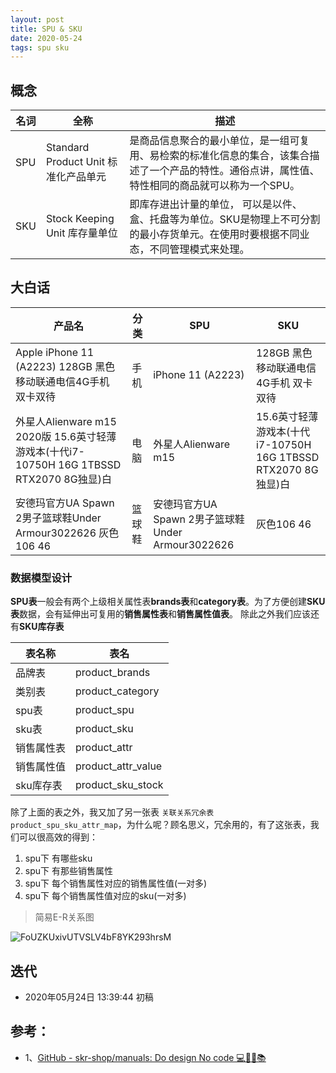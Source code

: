 ```yaml
---
layout: post
title: SPU & SKU
date: 2020-05-24
tags: spu sku
---
```


## 概念

名词|全称|描述
---|---|---
SPU | Standard Product Unit  标准化产品单元 | 是商品信息聚合的最小单位，是一组可复用、易检索的标准化信息的集合，该集合描述了一个产品的特性。通俗点讲，属性值、特性相同的商品就可以称为一个SPU。
SKU | Stock Keeping Unit 库存量单位 | 即库存进出计量的单位， 可以是以件、盒、托盘等为单位。SKU是物理上不可分割的最小存货单元。在使用时要根据不同业态，不同管理模式来处理。

## 大白话

产品名| 分类 | SPU | SKU 
---| --- | --- | ---
Apple iPhone 11 (A2223) 128GB 黑色 移动联通电信4G手机 双卡双待| 手机 | iPhone 11 (A2223) |  128GB 黑色 移动联通电信4G手机 双卡双待
外星人Alienware m15 2020版 15.6英寸轻薄游戏本(十代i7-10750H 16G 1TBSSD RTX2070 8G独显)白 | 电脑 | 外星人Alienware m15 | 15.6英寸轻薄游戏本(十代i7-10750H 16G 1TBSSD RTX2070 8G独显)白
安德玛官方UA Spawn 2男子篮球鞋Under Armour3022626 灰色106 46 | 篮球鞋 | 安德玛官方UA Spawn 2男子篮球鞋Under Armour3022626 | 灰色106 46 


### 数据模型设计

**SPU表**一般会有两个上级相关属性表**brands表**和**category表**。为了方便创建**SKU表**数据，会有延伸出可复用的**销售属性表**和**销售属性值表**。
除此之外我们应该还有**SKU库存表**

表名称|表名
---|---
品牌表|product_brands
类别表|product_category
spu表|product_spu
sku表|product_sku
销售属性表|product_attr
销售属性值|product_attr_value
sku库存表|product_sku_stock

除了上面的表之外，我又加了另一张表 `关联关系冗余表 product_spu_sku_attr_map`，为什么呢？顾名思义，冗余用的，有了这张表，我们可以很高效的得到：

1. spu下 有哪些sku
2. spu下 有那些销售属性
3. spu下 每个销售属性对应的销售属性值(一对多)
4. spu下 每个销售属性值对应的sku(一对多)

> 简易E-R关系图

![FoUZKUxivUTVSLV4bF8YK293hrsM](http://img.chunpat.cn/FoUZKUxivUTVSLV4bF8YK293hrsM)

## 迭代
* 2020年05月24日 13:39:44 初稿

## 参考：
* 1、[GitHub - skr-shop/manuals: Do design No code 💻📱🛒📚](https://github.com/skr-shop/manuals)
